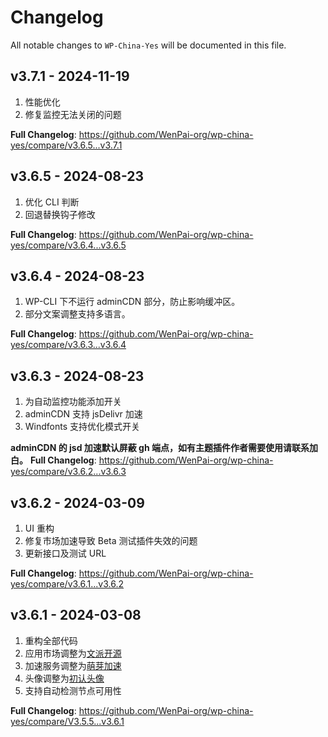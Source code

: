 # Changelog

All notable changes to `WP-China-Yes` will be documented in this file.

## v3.7.1 - 2024-11-19

1. 性能优化
2. 修复监控无法关闭的问题

**Full Changelog**: https://github.com/WenPai-org/wp-china-yes/compare/v3.6.5...v3.7.1

## v3.6.5 - 2024-08-23

1. 优化 CLI 判断
2. 回退替换钩子修改

**Full Changelog**: https://github.com/WenPai-org/wp-china-yes/compare/v3.6.4...v3.6.5

## v3.6.4 - 2024-08-23

1. WP-CLI 下不运行 adminCDN 部分，防止影响缓冲区。
2. 部分文案调整支持多语言。

**Full Changelog**: https://github.com/WenPai-org/wp-china-yes/compare/v3.6.3...v3.6.4

## v3.6.3 - 2024-08-23

1. 为自动监控功能添加开关
2. adminCDN 支持 jsDelivr 加速
3. Windfonts 支持优化模式开关

**adminCDN 的 jsd 加速默认屏蔽 gh 端点，如有主题插件作者需要使用请联系加白。**
**Full Changelog**: https://github.com/WenPai-org/wp-china-yes/compare/v3.6.2...v3.6.3

## v3.6.2 - 2024-03-09

1. UI 重构
2. 修复市场加速导致 Beta 测试插件失效的问题
3. 更新接口及测试 URL

**Full Changelog**: https://github.com/WenPai-org/wp-china-yes/compare/v3.6.1...v3.6.2

## v3.6.1 - 2024-03-08

1. 重构全部代码
2. 应用市场调整为[文派开源](https://wenpai.org)
3. 加速服务调整为[萌芽加速](https://admincdn.com)
4. 头像调整为[初认头像](https://cravatar.com)
5. 支持自动检测节点可用性

**Full Changelog**: https://github.com/WenPai-org/wp-china-yes/compare/V3.5.5...v3.6.1
